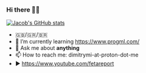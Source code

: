 ### Hi there 👋🚀

[![Jacob's GitHub stats](https://github-readme-stats.vercel.app/api?username=dimitrismistriotis&show_icons=true&theme=dracula)](https://github.com/anuraghazra/github-readme-stats)

- 🇬🇧/🇬🇷/🇧🇷
- 🌱 I’m currently learning <https://www.progml.com/>
- 💬 Ask me about **anything**
- 📫 How to reach me: dimitrymi-at-proton-dot-me
- ▶️ <https://www.youtube.com/fetareport>
<!--
**dimitrismistriotis/dimitrismistriotis** is a ✨ _special_ ✨ repository because its `README.md` (this file) appears on your GitHub profile.

Here are some ideas to get you started:

- 🔭 I’m currently working on ...
- 👯 I’m looking to collaborate on ...
- 🤔 I’m looking for help with ...
- 😄 Pronouns: ...
- ⚡ Fun fact: ...
-->

